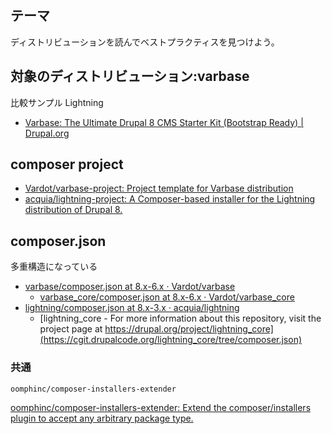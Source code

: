 ## テーマ

ディストリビューションを読んでベストプラクティスを見つけよう。

## 対象のディストリビューション:varbase

比較サンプル Lightning

- [Varbase: The Ultimate Drupal 8 CMS Starter Kit (Bootstrap Ready) | Drupal.org](https://www.drupal.org/project/varbase)

## composer project

- [Vardot/varbase-project: Project template for Varbase distribution](https://github.com/Vardot/varbase-project)
- [acquia/lightning-project: A Composer-based installer for the Lightning distribution of Drupal 8.](https://github.com/acquia/lightning-project)

## composer.json

多重構造になっている

- [varbase/composer.json at 8.x-6.x · Vardot/varbase](https://github.com/Vardot/varbase/blob/8.x-6.x/composer.json#L31)
  - [varbase_core/composer.json at 8.x-6.x · Vardot/varbase_core](https://github.com/Vardot/varbase_core/blob/8.x-6.x/composer.json)
- [lightning/composer.json at 8.x-3.x · acquia/lightning](https://github.com/acquia/lightning/blob/8.x-3.x/composer.json#L14)
  - [lightning_core - For more information about this repository, visit the project page at https://drupal.org/project/lightning_core](https://cgit.drupalcode.org/lightning_core/tree/composer.json)

### 共通

`oomphinc/composer-installers-extender`

[oomphinc/composer-installers-extender: Extend the composer/installers plugin to accept any arbitrary package type.](https://github.com/oomphinc/composer-installers-extender)

